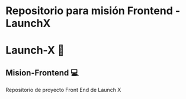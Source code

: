 
# Repositorio para misión Frontend - LaunchX

# Launch-X 🚀
## Mision-Frontend 💻

Repositorio de proyecto Front End de Launch X	
